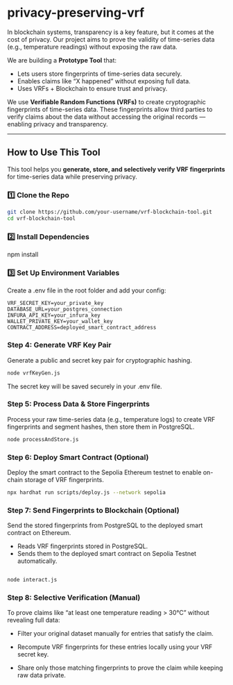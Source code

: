 # privacy-preserving-vrf

In blockchain systems, transparency is a key feature, but it comes at the cost of privacy. Our project aims to prove the validity of time-series data (e.g., temperature readings) without exposing the raw data.

We are building a **Prototype Tool** that:

- Lets users store fingerprints of time-series data securely.
- Enables claims like “X happened” without exposing full data.
- Uses VRFs + Blockchain to ensure trust and privacy.

We use **Verifiable Random Functions (VRFs)** to create cryptographic fingerprints of time-series data. These fingerprints allow third parties to verify claims about the data without accessing the original records — enabling privacy and transparency.

---

## How to Use This Tool

This tool helps you **generate, store, and selectively verify VRF fingerprints** for time-series data while preserving privacy.

### 1️⃣ Clone the Repo
```bash
git clone https://github.com/your-username/vrf-blockchain-tool.git
cd vrf-blockchain-tool
```
### 2️⃣ Install Dependencies

npm install

### 3️⃣ Set Up Environment Variables
Create a .env file in the root folder and add your config:

```
VRF_SECRET_KEY=your_private_key
DATABASE_URL=your_postgres_connection
INFURA_API_KEY=your_infura_key
WALLET_PRIVATE_KEY=your_wallet_key
CONTRACT_ADDRESS=deployed_smart_contract_address
```

### Step 4: Generate VRF Key Pair

Generate a public and secret key pair for cryptographic hashing.
```bash
node vrfKeyGen.js
```
The secret key will be saved securely in your .env file.

### Step 5: Process Data & Store Fingerprints

Process your raw time-series data (e.g., temperature logs) to create VRF fingerprints and segment hashes, then store them in PostgreSQL.

```bash
node processAndStore.js
```
### Step 6: Deploy Smart Contract (Optional)
Deploy the smart contract to the Sepolia Ethereum testnet to enable on-chain storage of VRF fingerprints.

```bash
npx hardhat run scripts/deploy.js --network sepolia

```

### Step 7: Send Fingerprints to Blockchain (Optional)
Send the stored fingerprints from PostgreSQL to the deployed smart contract on Ethereum.


- Reads VRF fingerprints stored in PostgreSQL.
- Sends them to the deployed smart contract on Sepolia Testnet automatically.
  
```bash

node interact.js
```
### Step 8: Selective Verification (Manual)
To prove claims like “at least one temperature reading > 30°C” without revealing full data:

- Filter your original dataset manually for entries that satisfy the claim.

- Recompute VRF fingerprints for these entries locally using your VRF secret key.

- Share only those matching fingerprints to prove the claim while keeping raw data private.




